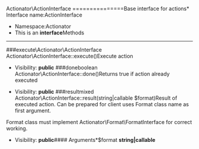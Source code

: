 Actionator\ActionInterface
===============Base interface for actions* Interface name:ActionInterface
* Namespace:Actionator
* This is an **interface**Methods
-------
###execute\Actionator\ActionInterface Actionator\ActionInterface::execute()Execute action



* Visibility: **public**
###doneboolean Actionator\ActionInterface::done()Returns true if action already executed



* Visibility: **public**
###resultmixed Actionator\ActionInterface::result(string|callable $format)Result of executed action. Can be prepared for client uses Format class name as first argument.

Format class must implement Actionator\Format\FormatInterface for correct working.

* Visibility: **public**#### Arguments*$format **string|callable**
